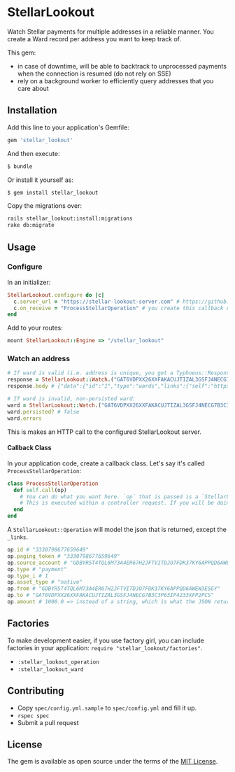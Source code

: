 # StellarLookout

Watch Stellar payments for multiple addresses in a reliable manner. You create a Ward record per address you want to keep track of.

This gem:

- in case of downtime, will be able to backtrack to unprocessed payments when the connection is resumed (do not rely on SSE)
- rely on a background worker to efficiently query addresses that you care about

## Installation
Add this line to your application's Gemfile:

```ruby
gem 'stellar_lookout'
```

And then execute:
```bash
$ bundle
```

Or install it yourself as:
```bash
$ gem install stellar_lookout
```

Copy the migrations over:

```bash
rails stellar_lookout:install:migrations
rake db:migrate
```

## Usage
### Configure

In an initializer:

```ruby
StellarLookout.configure do |c|
  c.server_url = "https://stellar-lookout-server.com" # https://github.com/imacchiato/stellar_lookout server
  c.on_receive = "ProcessStellarOperation" # you create this callback class. More on this later.
end
```

Add to your routes:


```ruby
mount StellarLookout::Engine => "/stellar_lookout"
```

### Watch an address

```ruby
# If ward is valid (i.e. address is unique, you get a Typhoeus::Response back)
response = StellarLookout::Watch.("GAT6VDPXX26XXFAKACUJTIZAL3GSFJ4NECG7B3C3P63IP4233XFP2PCS")
response.body # {"data":{"id":"1","type":"wards","links":{"self":"https://stellar-lookout-server.com/api/v1/wards/1"},"attributes":{"address":"53a83253c5b3a5f61b296ed439adf40e","callback-url":"http://localhost:3000/stellar_lookout/api/v1/operations","secret":"dec24e94-1dd9-4326-b14d-25ad87e195d1"}}}
```

```ruby
# If ward is invalid, non-persisted ward:
ward = StellarLookout::Watch.("GAT6VDPXX26XXFAKACUJTIZAL3GSFJ4NECG7B3C3P63IP4233XFP2PCS")
ward.persisted? # false
ward.errors
```

This is makes an HTTP call to the configured StellarLookout server.

#### Callback Class

In your application code, create a callback class. Let's say it's called `ProcessStellarOperation`:

```ruby
class ProcessStellarOperation
  def self.call(op)
    # You can do what you want here. `op` that is passed is a `StellarLookout::Operation`.
    # This is executed within a controller request. If you will be doing anything heavy, enqueue it to a background worker.
  end
end
```

A `StellarLookout::Operation` will model the json that is returned, except the `_links`.

```ruby
op.id # "3330798677659649"
op.paging_token # "3330798677659649"
op.source_account # "GDBYR5T4TQL6M73A4ER67H2JFTVITDJO7FDK37KY6APPQD6AWEW3ESGY"
op.type # "payment"
op.type_i # 1
op.asset_type # "native"
op.from # "GDBYR5T4TQL6M73A4ER67H2JFTVITDJO7FDK37KY6APPQD6AWEW3ESGY"
op.to # "GAT6VDPXX26XXFAKACUJTIZAL3GSFJ4NECG7B3C3P63IP4233XFP2PCS"
op.amount # 1000.0 => instead of a string, which is what the JSON returns, `BigDecimal` is returned so you can easily apply math operations
```

## Factories

To make development easier, if you use factory girl, you can include factories in your application: `require "stellar_lookout/factories"`.

- `:stellar_lookout_operation`
- `:stellar_lookout_ward`

## Contributing

- Copy `spec/config.yml.sample` to `spec/config.yml` and fill it up.
- `rspec spec`
- Submit a pull request

## License
The gem is available as open source under the terms of the [MIT License](http://opensource.org/licenses/MIT).
